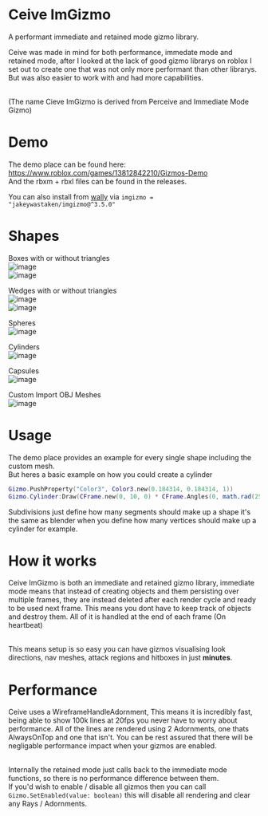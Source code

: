 # Ceive ImGizmo
 A performant immediate and retained mode gizmo library.<br />

Ceive was made in mind for both performance, immedate mode and retained mode, after I looked at the lack of good gizmo librarys on roblox I set out to create one that was not only more performant than other librarys. But was also easier to work with and had more capabilities.<br /><br />

(The name Cieve ImGizmo is derived from Perceive and Immediate Mode Gizmo)

# Demo

The demo place can be found here: https://www.roblox.com/games/13812842210/Gizmos-Demo<br />
And the rbxm + rbxl files can be found in the releases.

You can also install from [wally](https://wally.run/package/jakeywastaken/imgizmo) via `imgizmo = "jakeywastaken/imgizmo@^3.5.0"`

# Shapes

Boxes with or without triangles<br />
![image](https://github.com/JakeyWasTaken/CeiveImGizmo/assets/75340712/c48baf47-3c73-45df-9a63-eb6ce0128073)<br />
![image](https://github.com/JakeyWasTaken/CeiveImGizmo/assets/75340712/a0f0aaa7-a555-426e-a3ce-8e9e57f73dd9)


Wedges with or without triangles<br />
![image](https://github.com/JakeyWasTaken/CeiveImGizmo/assets/75340712/fb185cf2-e1c1-4a5e-a941-da81ab9b3510)<br />
![image](https://github.com/JakeyWasTaken/CeiveImGizmo/assets/75340712/eafc796e-d069-4680-ae93-50b41461edfb)


Spheres<br />
![image](https://github.com/JakeyWasTaken/CeiveImGizmo/assets/75340712/039562e2-06e3-462b-bb8d-291903212683)


Cylinders<br />
![image](https://github.com/JakeyWasTaken/CeiveImGizmo/assets/75340712/bd941fe6-ef66-4ed8-b929-d950bc1d77d3)


Capsules<br />
![image](https://github.com/JakeyWasTaken/CeiveImGizmo/assets/75340712/f0787cb5-17e6-4d47-8ed7-ca829d7fddb0)


Custom Import OBJ Meshes<br />
![image](https://github.com/JakeyWasTaken/CeiveImGizmo/assets/75340712/1d5b0445-6d91-48c0-a749-e889ae755057)


# Usage

The demo place provides an example for every single shape including the custom mesh.<br />
But heres a basic example on how you could create a cylinder
```lua
Gizmo.PushProperty("Color3", Color3.new(0.184314, 0.184314, 1))
Gizmo.Cylinder:Draw(CFrame.new(0, 10, 0) * CFrame.Angles(0, math.rad(25), 0), 2, 4, 20) -- Location: CFrame, Radius: number, Length: number, Subdivisions: number
```

Subdivisions just define how many segments should make up a shape it's the same as blender when you define how many vertices should make up a cylinder for example.<br />

# How it works

Ceive ImGizmo is both an immediate and retained gizmo library, immediate mode means that instead of creating objects and them persisting over multiple frames, they are instead deleted after each render cycle and ready to be used next frame. This means you dont have to keep track of objects and destroy them. All of it is handled at the end of each frame (On heartbeat)<br /><br />

This means setup is so easy you can have gizmos visualising look directions, nav meshes, attack regions and hitboxes in just **minutes**.

# Performance

Ceive uses a WireframeHandleAdornment, This means it is incredibly fast, being able to show 100k lines at 20fps you never have to worry about performance. All of the lines are rendered using 2 Adornments, one thats AlwaysOnTop and one that isn't. You can be rest assured that there will be negligable performance impact when your gizmos are enabled.<br /><br />

Internally the retained mode just calls back to the immediate mode functions, so there is no performance difference between them.<br />
If you'd wish to enable / disable all gizmos then you can call `Gizmo.SetEnabled(value: boolean)` this will disable all rendering and clear any Rays / Adornments.
